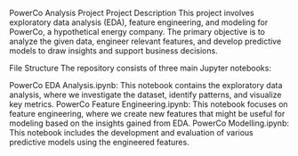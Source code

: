 PowerCo Analysis Project
Project Description
This project involves exploratory data analysis (EDA), feature engineering, and modeling for PowerCo, a hypothetical energy company. The primary objective is to analyze the given data, engineer relevant features, and develop predictive models to draw insights and support business decisions.

File Structure
The repository consists of three main Jupyter notebooks:

PowerCo EDA Analysis.ipynb: This notebook contains the exploratory data analysis, where we investigate the dataset, identify patterns, and visualize key metrics.
PowerCo Feature Engineering.ipynb: This notebook focuses on feature engineering, where we create new features that might be useful for modeling based on the insights gained from EDA.
PowerCo Modelling.ipynb: This notebook includes the development and evaluation of various predictive models using the engineered features.
